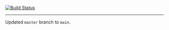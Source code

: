 [![Build Status](https://travis-ci.com/TravelTimN/django-ecommerce.svg?branch=main)](https://travis-ci.com/TravelTimN/django-ecommerce)

---

Updated `master` branch to `main`.
